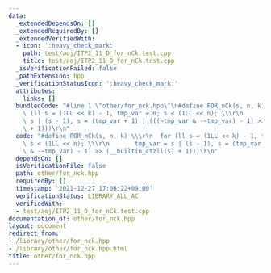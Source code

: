 ```yaml
---
data:
  _extendedDependsOn: []
  _extendedRequiredBy: []
  _extendedVerifiedWith:
  - icon: ':heavy_check_mark:'
    path: test/aoj/ITP2_11_D_for_nCk.test.cpp
    title: test/aoj/ITP2_11_D_for_nCk.test.cpp
  _isVerificationFailed: false
  _pathExtension: hpp
  _verificationStatusIcon: ':heavy_check_mark:'
  attributes:
    links: []
  bundledCode: "#line 1 \"other/for_nck.hpp\"\n#define FOR_nCk(s, n, k) \\\r\n  for\
    \ (ll s = (1LL << k) - 1, tmp_var = 0; s < (1LL << n); \\\r\n       tmp_var =\
    \ s | (s - 1), s = (tmp_var + 1) | (((~tmp_var & -~tmp_var) - 1) >> (__builtin_ctzll(s)\
    \ + 1)))\r\n"
  code: "#define FOR_nCk(s, n, k) \\\r\n  for (ll s = (1LL << k) - 1, tmp_var = 0;\
    \ s < (1LL << n); \\\r\n       tmp_var = s | (s - 1), s = (tmp_var + 1) | (((~tmp_var\
    \ & -~tmp_var) - 1) >> (__builtin_ctzll(s) + 1)))\r\n"
  dependsOn: []
  isVerificationFile: false
  path: other/for_nck.hpp
  requiredBy: []
  timestamp: '2021-12-27 17:06:22+09:00'
  verificationStatus: LIBRARY_ALL_AC
  verifiedWith:
  - test/aoj/ITP2_11_D_for_nCk.test.cpp
documentation_of: other/for_nck.hpp
layout: document
redirect_from:
- /library/other/for_nck.hpp
- /library/other/for_nck.hpp.html
title: other/for_nck.hpp
---
```


